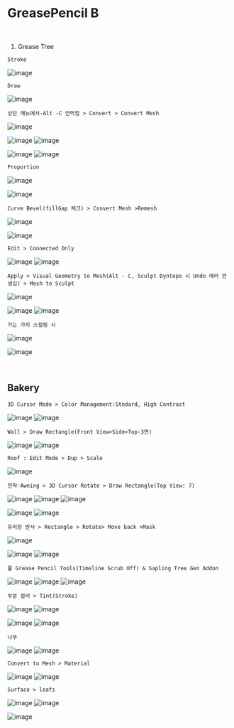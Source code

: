 GreasePencil B
===============

<br>

1. Grease Tree

`Stroke`

![image](https://user-images.githubusercontent.com/30430227/139944455-6240e7fd-773f-423c-82b6-b6e988042dd7.png)

`Draw`

![image](https://user-images.githubusercontent.com/30430227/139944699-28a41640-0b15-4051-bfc8-2f90c31bac4e.png)

`상단 메뉴에서-Alt -C 안먹힘 > Convert > Convert Mesh`

![image](https://user-images.githubusercontent.com/30430227/139944918-c4558dfd-328a-43cd-9446-4cd9a1db02b7.png)

![image](https://user-images.githubusercontent.com/30430227/139945092-5b0c35ac-f67d-41c9-ab31-bcfa55d8d010.png)
![image](https://user-images.githubusercontent.com/30430227/139945115-07f0344e-9c79-4baa-8689-c5b34da71eb9.png)

![image](https://user-images.githubusercontent.com/30430227/139945177-a7de47ab-954c-4b14-b239-73438844eff0.png)
![image](https://user-images.githubusercontent.com/30430227/139945207-85ba15db-f501-4c25-9121-5933962e7d7e.png)

`Proportion`

![image](https://user-images.githubusercontent.com/30430227/139945294-0fc73d1f-6b11-49fa-a0cc-1b0e8d303faf.png)

![image](https://user-images.githubusercontent.com/30430227/139945581-154d12d0-b668-4477-9704-ff5c9c57563b.png)

`Curve Bevel(fillGap 체크) > Convert Mesh >Remesh`

![image](https://user-images.githubusercontent.com/30430227/140262191-fff5db56-065c-460f-8495-5b5d57bcf817.png)

![image](https://user-images.githubusercontent.com/30430227/140262785-fd30eea6-09d6-4c9b-8749-0853bca53fc8.png)

`Edit > Connected Only`

![image](https://user-images.githubusercontent.com/30430227/140262897-b14f9763-03f6-41fb-b7f5-92a3171de5b3.png)
![image](https://user-images.githubusercontent.com/30430227/140262917-6d450392-b360-4cfd-a856-59c3d3300119.png)

`Apply > Visual Geometry to Mesh(Alt - C, Sculpt Dyntopo 시 Undo 에러 안생김) > Mesh to Sculpt`

![image](https://user-images.githubusercontent.com/30430227/140267006-7a38db9b-4dbb-4833-abf7-14e64699a90a.png)

![image](https://user-images.githubusercontent.com/30430227/140266693-0cdd3e67-ce00-4b82-bc84-05f06ddf7129.png)
![image](https://user-images.githubusercontent.com/30430227/140266716-2d79b939-8332-4d5f-9d80-c4be9af2359d.png)

`가는 가지 스컬핑 시`

![image](https://user-images.githubusercontent.com/30430227/140267132-5921747c-8734-4650-862e-6bec123f073e.png)

![image](https://user-images.githubusercontent.com/30430227/140267736-f4b0a17b-340b-4b40-b4e7-230d7c094696.png)

<br>

Bakery
-------

`3D Cursor Mode > Color Management:Stndard, High Contrast`

![image](https://user-images.githubusercontent.com/30430227/161459747-e8dbeda8-7d9e-4fd0-863c-1688535e03aa.png)
![image](https://user-images.githubusercontent.com/30430227/161459857-0cb65773-2d10-4929-a96d-c2a4f7df9710.png)

`Wall > Draw Rectangle(Front View>Side>Top-3면)`

![image](https://user-images.githubusercontent.com/30430227/161461283-b9bf64b3-23a1-4f0a-9e60-030e94b6f0eb.png)
![image](https://user-images.githubusercontent.com/30430227/161461430-6e67a991-0e4e-476b-9a59-4daa17ccc0c9.png)

`Roof : Edit Mode > Dup > Scale`

![image](https://user-images.githubusercontent.com/30430227/161461858-80ecb6c0-d3db-40a5-ab4e-152f59ff331d.png)

`천막-Awning > 3D Cursor Rotate > Draw Rectangle(Top View: 7)`

![image](https://user-images.githubusercontent.com/30430227/161462829-c20a12e3-3a46-4ef6-8ba3-4e1a695270d5.png)
![image](https://user-images.githubusercontent.com/30430227/161462577-668a4e3b-101b-4d87-8fe5-abdee75b8872.png)
![image](https://user-images.githubusercontent.com/30430227/161462591-2bf3c308-f6d0-44af-a5f3-889a43d3a0f0.png)

![image](https://user-images.githubusercontent.com/30430227/161462715-7e8949c2-5ea6-42a6-9724-805a996d9a39.png)
![image](https://user-images.githubusercontent.com/30430227/161462679-35c54736-c9e3-4ff6-8c7b-2c4f8f63c6db.png)

`유리창 반사 > Rectangle > Rotate> Move back >Mask`

![image](https://user-images.githubusercontent.com/30430227/161463204-11bf2ca3-d826-4e52-8808-e93be3bd8511.png)

![image](https://user-images.githubusercontent.com/30430227/161463990-419ef025-861f-4f3d-9836-bfaa7ebb9058.png)
![image](https://user-images.githubusercontent.com/30430227/161464006-8d700598-aad7-4c9a-836c-52160877283a.png)

`풀 Grease Pencil Tools(Timeline Scrub Off) & Sapling Tree Gen Addon`

![image](https://user-images.githubusercontent.com/30430227/161464642-aafe1f30-91a7-4a04-aaa4-10518d98f0d3.png)
![image](https://user-images.githubusercontent.com/30430227/161464701-adeb1b66-f26b-44c0-b374-3eb58144193b.png)
![image](https://user-images.githubusercontent.com/30430227/161464744-764edc19-d583-48c0-bba3-47d01949b769.png)

`부분 컬러 > Tint(Stroke)`

![image](https://user-images.githubusercontent.com/30430227/161465006-fa2a3099-58a4-4ace-9faf-976540e398b1.png)
![image](https://user-images.githubusercontent.com/30430227/161465352-2e19e82b-9f1d-4303-9add-f641f6674a36.png)

![image](https://user-images.githubusercontent.com/30430227/161464949-d94b6b77-c568-4d6e-8324-636c0f19dbdf.png)
![image](https://user-images.githubusercontent.com/30430227/161465316-40382149-a085-4015-90cf-ba4e70d9a815.png)

`나무`

![image](https://user-images.githubusercontent.com/30430227/161465562-ce64341d-f5a6-4ee1-b18e-13cc84818615.png)
![image](https://user-images.githubusercontent.com/30430227/161465618-58eddcc5-d5b9-4a89-8c2b-5e8d0c9ca7ae.png)

`Convert to Mesh > Material`

![image](https://user-images.githubusercontent.com/30430227/161465695-73dfdd47-dc2b-425e-9136-d184c2ab30c6.png)
![image](https://user-images.githubusercontent.com/30430227/161465812-13941e14-8bef-4f67-9b50-c6ef6eca5fe3.png)

`Surface > leafs`

![image](https://user-images.githubusercontent.com/30430227/161465846-cfea499c-aed5-43c1-9f90-8210dffbbf55.png)
![image](https://user-images.githubusercontent.com/30430227/161465889-346d68ba-d792-4fed-af43-ff1fcf24ae1b.png)

![image](https://user-images.githubusercontent.com/30430227/161466021-880705a1-1833-47b5-9b32-212f8ed66078.png)







